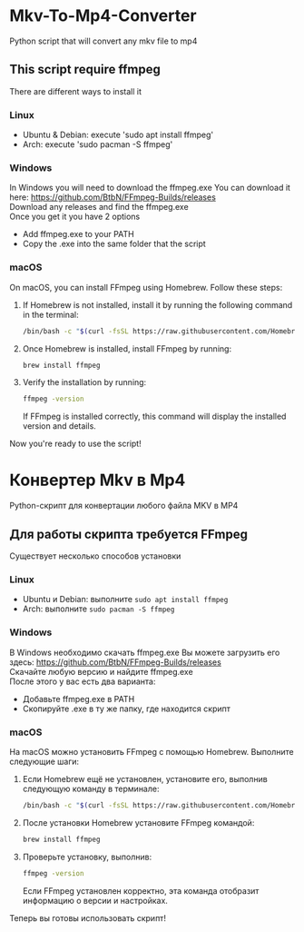 # Mkv-To-Mp4-Converter
Python script that will convert any mkv file to mp4

## This script require ffmpeg
There are different ways to install it

### Linux
- Ubuntu & Debian: execute 'sudo apt install ffmpeg'
- Arch: execute 'sudo pacman -S ffmpeg'

### Windows
In Windows you will need to download the ffmpeg.exe
You can download it here: https://github.com/BtbN/FFmpeg-Builds/releases  
Download any releases and find the ffmpeg.exe  
Once you get it you have 2 options
- Add ffmpeg.exe to your PATH
- Copy the .exe into the same folder that the script

### macOS
On macOS, you can install FFmpeg using Homebrew. Follow these steps:

1. If Homebrew is not installed, install it by running the following command in the terminal:
   ```bash
   /bin/bash -c "$(curl -fsSL https://raw.githubusercontent.com/Homebrew/install/HEAD/install.sh)"
   ```
2. Once Homebrew is installed, install FFmpeg by running:
   ```bash
   brew install ffmpeg
   ```
3. Verify the installation by running:
   ```bash
   ffmpeg -version
   ```
   If FFmpeg is installed correctly, this command will display the installed version and details.

Now you're ready to use the script!







# Конвертер Mkv в Mp4
Python-скрипт для конвертации любого файла MKV в MP4

## Для работы скрипта требуется FFmpeg
Существует несколько способов установки

### Linux
- Ubuntu и Debian: выполните `sudo apt install ffmpeg`
- Arch: выполните `sudo pacman -S ffmpeg`

### Windows
В Windows необходимо скачать ffmpeg.exe
Вы можете загрузить его здесь: https://github.com/BtbN/FFmpeg-Builds/releases  
Скачайте любую версию и найдите ffmpeg.exe  
После этого у вас есть два варианта:
- Добавьте ffmpeg.exe в PATH
- Скопируйте .exe в ту же папку, где находится скрипт

### macOS
На macOS можно установить FFmpeg с помощью Homebrew. Выполните следующие шаги:

1. Если Homebrew ещё не установлен, установите его, выполнив следующую команду в терминале:
   ```bash
   /bin/bash -c "$(curl -fsSL https://raw.githubusercontent.com/Homebrew/install/HEAD/install.sh)"
   ```
2. После установки Homebrew установите FFmpeg командой:
   ```bash
   brew install ffmpeg
   ```
3. Проверьте установку, выполнив:
   ```bash
   ffmpeg -version
   ```
   Если FFmpeg установлен корректно, эта команда отобразит информацию о версии и настройках.

Теперь вы готовы использовать скрипт!

